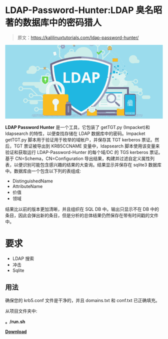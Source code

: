 # LDAP-Password-Hunter:LDAP 臭名昭著的数据库中的密码猎人

> 原文：<https://kalilinuxtutorials.com/ldap-password-hunter/>

[![](img//7361676f0785e1a875e0bd1210819e3b.png)](https://blogger.googleusercontent.com/img/a/AVvXsEhhp5eStJkuMj9ofd0N6FBgUjQ3ZVKKP5ApSwImjEMcYg1MrZWPTx7QdsaRRov2Xw6L8mQDg2itZ_3iPGybugtXKtZh8dOxRoMz7vV9KXe_w0XjipboK0hmCidl0kgl9dVxS79722vZoY7CLvl9Io9CH3K-IUGnee0uQjAVacMlyNFwPcl2okVZ2GWx=s811)

**LDAP Password Hunter** 是一个工具，它包装了 getTGT.py (Impacket)和 ldapsearch 的特性，以便查找存储在 LDAP 数据库中的密码。Impacket getTGT.py 脚本用于验证用于枚举的域帐户，并保存其 TGT kerberos 票证。然后，TGT 票证被导出到 KRB5CCNAME 变量中，ldapsearch 脚本使用该变量来验证和获取运行 LDAP-Password-Hunter 的每个域/DC 的 TGS kerberos 票证。基于 CN=Schema，CN=Configuration 导出结果，构建并过滤自定义属性列表，以便识别可能包含感兴趣的结果的大查询。结果显示并保存在 sqlite3 数据库中。数据库由一个包含以下列的表组成:

*   DistinguishedName
*   AttributeName
*   价值
*   领域

结果比以前的版本更加清晰，并且组织在 SQL DB 中。输出只显示不在 DB 中的条目，因此会弹出新的条目，但是分析的总体结果仍然保存在带有时间戳的文件中。

# 要求

*   LDAP 搜索
*   冲击
*   Sqlite

## 用法

确保您的 krb5.conf 文件是干净的，并且 domains.txt 和 conf.txt 已正确填充。

从项目文件夹中:

**。/run.sh**

[**Download**](https://github.com/oldboy21/LDAP-Password-Hunter)